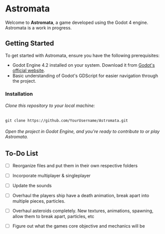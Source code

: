 # Astromata

Welcome to **Astromata**, a game developed using the Godot 4 engine. Astromata is a work in progress.

## Getting Started

To get started with Astromata, ensure you have the following prerequisites:

- Godot Engine 4.2 installed on your system. Download it from [Godot's official website](https://godotengine.org/download).
- Basic understanding of Godot's GDScript for easier navigation through the project.

### Installation

###### Clone this repository to your local machine:
	git clone https://github.com/YourUsername/Astromata.git

###### Open the project in Godot Engine, and you're ready to contribute to or play Astromata.

## To-Do List

- [ ] Reorganize files and put them in their own respective folders
- [ ] Incorporate multiplayer & singleplayer
- [ ] Update the sounds
- [ ] Overhaul the players ship have a death animation, break apart into multiple pieces, particles.
- [ ] Overhaul asteroids completely. New textures, animations, spawning, allow them to break apart, particles, etc
- [ ] Figure out what the games core objective and mechanics will be

